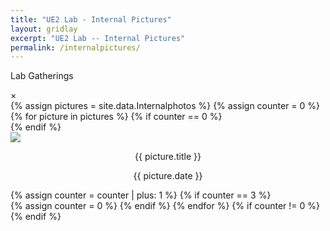 ```yaml
---
title: "UE2 Lab - Internal Pictures"
layout: gridlay
excerpt: "UE2 Lab -- Internal Pictures"
permalink: /internalpictures/
---
```


<p class="title-center">Lab Gatherings</p>

<div class="modal">
  <span class="close">&times;</span>
  <img class="modal-content">
</div>

<div class="custom-container-activities">
{% assign pictures = site.data.Internalphotos %}
{% assign counter = 0 %}
{% for picture in pictures %}
{% if counter == 0 %}
<div class="student-row">
{% endif %}
<div class="student-col">
  <div class="activity-image" style="position: relative; margin: 0px; padding: 0px;">
  <img src="{{ site.url }}{{ site.baseurl }}/images/activities/{{ picture.image }}" class="activity-image-size">
  <div class="photos-info">
  <p style="text-align: center;">{{ picture.title }}</p>
  <p style="text-align: center;">{{ picture.date }}</p>
  </div>
  </div>
</div>
{% assign counter = counter | plus: 1 %}
{% if counter == 3 %}
</div>
{% assign counter = 0 %}
{% endif %}
{% endfor %}
{% if counter != 0 %}
</div>
{% endif %}
</div>
<style>
  .student-image {
    cursor: pointer;
  }
</style>

<script>
  document.addEventListener('DOMContentLoaded', function() {
    var studentImages = document.getElementsByClassName('activity-image');
    for (var i = 0; i < studentImages.length; i++) {
      studentImages[i].addEventListener('mouseover', function() {
        this.style.opacity = '0.8';
        this.getElementsByClassName('photos-info')[0].style.display = 'block';
        this.style.transition = 'transform 0.3s ease-in-out';
      });
      studentImages[i].addEventListener('mouseout', function() {
        this.style.opacity = '1.0';
        this.getElementsByClassName('photos-info')[0].style.display = 'none';
        this.style.transition = 'transform 0.3s ease-in-out';
      });
    }
  });
  // Get the modal
  var modal = document.querySelector(".modal");

  // Get the image and insert it inside the modal - use its "alt" text as a caption
  var images = document.querySelectorAll(".activity-image-size");
  var modalImg = document.querySelector(".modal-content");
  var imageContainers = document.querySelectorAll(".activity-image");

  for (var i = 0; i < imageContainers.length; i++) {
    imageContainers[i].addEventListener("click", function () {
      modal.style.display = "block";
      modalImg.src = this.querySelector(".activity-image-size").src;

      // Disable scrolling while the modal is open
      document.body.style.overflow = "hidden";
    });
  }

  // Get the <span> element that closes the modal
  var closeBtn = document.querySelector(".close");

  // When the user clicks on <span> (x) or the modal, close the modal
  closeBtn.addEventListener("click", closeModal);
  modal.addEventListener("click", closeModal);

  function closeModal() {
    modal.style.display = "none";

    // Enable scrolling again after the modal is closed
    document.body.style.overflow = "auto";
  }

</script>

